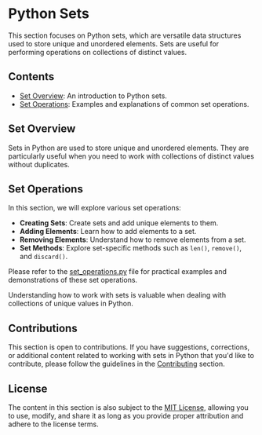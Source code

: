 # Python Sets

This section focuses on Python sets, which are versatile data structures used to store unique and unordered elements. Sets are useful for performing operations on collections of distinct values.

## Contents

- [Set Overview](README.md): An introduction to Python sets.
- [Set Operations](set_operations.py): Examples and explanations of common set operations.

## Set Overview

Sets in Python are used to store unique and unordered elements. They are particularly useful when you need to work with collections of distinct values without duplicates.

## Set Operations

In this section, we will explore various set operations:

- **Creating Sets**: Create sets and add unique elements to them.
- **Adding Elements**: Learn how to add elements to a set.
- **Removing Elements**: Understand how to remove elements from a set.
- **Set Methods**: Explore set-specific methods such as `len()`, `remove()`, and `discard()`.

Please refer to the [set_operations.py](set_operations.py) file for practical examples and demonstrations of these set operations.

Understanding how to work with sets is valuable when dealing with collections of unique values in Python.

## Contributions

This section is open to contributions. If you have suggestions, corrections, or additional content related to working with sets in Python that you'd like to contribute, please follow the guidelines in the [Contributing](../../Contributing.md) section.

## License

The content in this section is also subject to the [MIT License](../../LICENSE), allowing you to use, modify, and share it as long as you provide proper attribution and adhere to the license terms.
